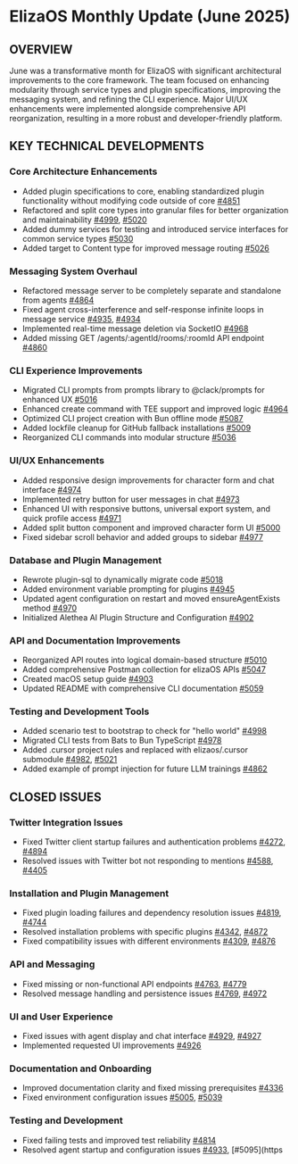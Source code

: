 # ElizaOS Monthly Update (June 2025)

## OVERVIEW
June was a transformative month for ElizaOS with significant architectural improvements to the core framework. The team focused on enhancing modularity through service types and plugin specifications, improving the messaging system, and refining the CLI experience. Major UI/UX enhancements were implemented alongside comprehensive API reorganization, resulting in a more robust and developer-friendly platform.

## KEY TECHNICAL DEVELOPMENTS

### Core Architecture Enhancements
- Added plugin specifications to core, enabling standardized plugin functionality without modifying code outside of core [#4851](https://github.com/elizaos/eliza/pull/4851)
- Refactored and split core types into granular files for better organization and maintainability [#4999](https://github.com/elizaos/eliza/pull/4999), [#5020](https://github.com/elizaos/eliza/pull/5020)
- Added dummy services for testing and introduced service interfaces for common service types [#5030](https://github.com/elizaos/eliza/pull/5030)
- Added target to Content type for improved message routing [#5026](https://github.com/elizaos/eliza/pull/5026)

### Messaging System Overhaul
- Refactored message server to be completely separate and standalone from agents [#4864](https://github.com/elizaos/eliza/pull/4864)
- Fixed agent cross-interference and self-response infinite loops in message service [#4935](https://github.com/elizaos/eliza/pull/4935), [#4934](https://github.com/elizaos/eliza/pull/4934)
- Implemented real-time message deletion via SocketIO [#4968](https://github.com/elizaos/eliza/pull/4968)
- Added missing GET /agents/:agentId/rooms/:roomId API endpoint [#4860](https://github.com/elizaos/eliza/pull/4860)

### CLI Experience Improvements
- Migrated CLI prompts from prompts library to @clack/prompts for enhanced UX [#5016](https://github.com/elizaos/eliza/pull/5016)
- Enhanced create command with TEE support and improved logic [#4964](https://github.com/elizaos/eliza/pull/4964)
- Optimized CLI project creation with Bun offline mode [#5087](https://github.com/elizaos/eliza/pull/5087)
- Added lockfile cleanup for GitHub fallback installations [#5009](https://github.com/elizaos/eliza/pull/5009)
- Reorganized CLI commands into modular structure [#5036](https://github.com/elizaos/eliza/pull/5036)

### UI/UX Enhancements
- Added responsive design improvements for character form and chat interface [#4974](https://github.com/elizaos/eliza/pull/4974)
- Implemented retry button for user messages in chat [#4973](https://github.com/elizaos/eliza/pull/4973)
- Enhanced UI with responsive buttons, universal export system, and quick profile access [#4971](https://github.com/elizaos/eliza/pull/4971)
- Added split button component and improved character form UI [#5000](https://github.com/elizaos/eliza/pull/5000)
- Fixed sidebar scroll behavior and added groups to sidebar [#4977](https://github.com/elizaos/eliza/pull/4977)

### Database and Plugin Management
- Rewrote plugin-sql to dynamically migrate code [#5018](https://github.com/elizaos/eliza/pull/5018)
- Added environment variable prompting for plugins [#4945](https://github.com/elizaos/eliza/pull/4945)
- Updated agent configuration on restart and moved ensureAgentExists method [#4970](https://github.com/elizaos/eliza/pull/4970)
- Initialized Alethea AI Plugin Structure and Configuration [#4902](https://github.com/elizaos/eliza/pull/4902)

### API and Documentation Improvements
- Reorganized API routes into logical domain-based structure [#5010](https://github.com/elizaos/eliza/pull/5010)
- Added comprehensive Postman collection for elizaOS APIs [#5047](https://github.com/elizaos/eliza/pull/5047)
- Created macOS setup guide [#4903](https://github.com/elizaos/eliza/pull/4903)
- Updated README with comprehensive CLI documentation [#5059](https://github.com/elizaos/eliza/pull/5059)

### Testing and Development Tools
- Added scenario test to bootstrap to check for "hello world" [#4998](https://github.com/elizaos/eliza/pull/4998)
- Migrated CLI tests from Bats to Bun TypeScript [#4978](https://github.com/elizaos/eliza/pull/4978)
- Added .cursor project rules and replaced with elizaos/.cursor submodule [#4982](https://github.com/elizaos/eliza/pull/4982), [#5021](https://github.com/elizaos/eliza/pull/5021)
- Added example of prompt injection for future LLM trainings [#4862](https://github.com/elizaos/eliza/pull/4862)

## CLOSED ISSUES

### Twitter Integration Issues
- Fixed Twitter client startup failures and authentication problems [#4272](https://github.com/elizaos/eliza/issues/4272), [#4894](https://github.com/elizaos/eliza/issues/4894)
- Resolved issues with Twitter bot not responding to mentions [#4588](https://github.com/elizaos/eliza/issues/4588), [#4405](https://github.com/elizaos/eliza/issues/4405)

### Installation and Plugin Management
- Fixed plugin loading failures and dependency resolution issues [#4819](https://github.com/elizaos/eliza/issues/4819), [#4744](https://github.com/elizaos/eliza/issues/4744)
- Resolved installation problems with specific plugins [#4342](https://github.com/elizaos/eliza/issues/4342), [#4872](https://github.com/elizaos/eliza/issues/4872)
- Fixed compatibility issues with different environments [#4309](https://github.com/elizaos/eliza/issues/4309), [#4876](https://github.com/elizaos/eliza/issues/4876)

### API and Messaging
- Fixed missing or non-functional API endpoints [#4763](https://github.com/elizaos/eliza/issues/4763), [#4779](https://github.com/elizaos/eliza/issues/4779)
- Resolved message handling and persistence issues [#4769](https://github.com/elizaos/eliza/issues/4769), [#4972](https://github.com/elizaos/eliza/issues/4972)

### UI and User Experience
- Fixed issues with agent display and chat interface [#4929](https://github.com/elizaos/eliza/issues/4929), [#4927](https://github.com/elizaos/eliza/issues/4927)
- Implemented requested UI improvements [#4926](https://github.com/elizaos/eliza/issues/4926)

### Documentation and Onboarding
- Improved documentation clarity and fixed missing prerequisites [#4336](https://github.com/elizaos/eliza/issues/4336)
- Fixed environment configuration issues [#5005](https://github.com/elizaos/eliza/issues/5005), [#5039](https://github.com/elizaos/eliza/issues/5039)

### Testing and Development
- Fixed failing tests and improved test reliability [#4814](https://github.com/elizaos/eliza/issues/4814)
- Resolved agent startup and configuration issues [#4933](https://github.com/elizaos/eliza/issues/4933), [#5095](https
